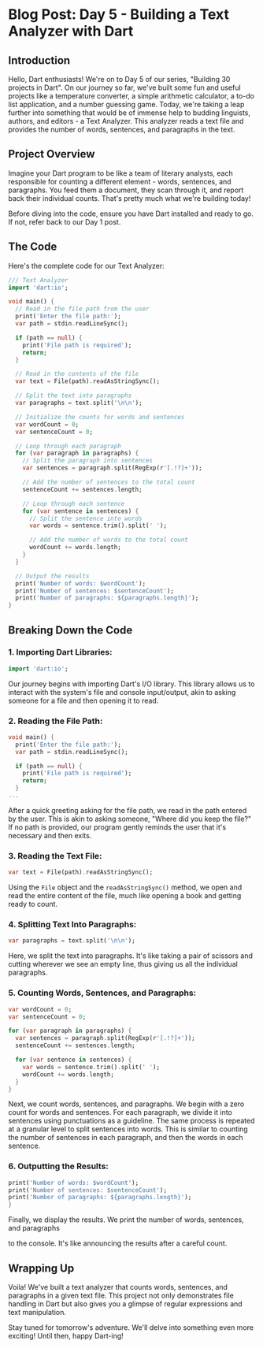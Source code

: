 # Blog Post: Day 5 - Building a Text Analyzer with Dart

## Introduction

Hello, Dart enthusiasts! We're on to Day 5 of our series, "Building 30 projects in Dart". On our journey so far, we've built some fun and useful projects like a temperature converter, a simple arithmetic calculator, a to-do list application, and a number guessing game. Today, we're taking a leap further into something that would be of immense help to budding linguists, authors, and editors - a Text Analyzer. This analyzer reads a text file and provides the number of words, sentences, and paragraphs in the text. 

## Project Overview

Imagine your Dart program to be like a team of literary analysts, each responsible for counting a different element - words, sentences, and paragraphs. You feed them a document, they scan through it, and report back their individual counts. That's pretty much what we're building today!

Before diving into the code, ensure you have Dart installed and ready to go. If not, refer back to our Day 1 post.

## The Code

Here's the complete code for our Text Analyzer:

```dart
/// Text Analyzer
import 'dart:io';

void main() {
  // Read in the file path from the user
  print('Enter the file path:');
  var path = stdin.readLineSync();

  if (path == null) {
    print('File path is required');
    return;
  }

  // Read in the contents of the file
  var text = File(path).readAsStringSync();

  // Split the text into paragraphs
  var paragraphs = text.split('\n\n');

  // Initialize the counts for words and sentences
  var wordCount = 0;
  var sentenceCount = 0;

  // Loop through each paragraph
  for (var paragraph in paragraphs) {
    // Split the paragraph into sentences
    var sentences = paragraph.split(RegExp(r'[.!?]+'));

    // Add the number of sentences to the total count
    sentenceCount += sentences.length;

    // Loop through each sentence
    for (var sentence in sentences) {
      // Split the sentence into words
      var words = sentence.trim().split(' ');

      // Add the number of words to the total count
      wordCount += words.length;
    }
  }

  // Output the results
  print('Number of words: $wordCount');
  print('Number of sentences: $sentenceCount');
  print('Number of paragraphs: ${paragraphs.length}');
}

```

## Breaking Down the Code

### 1. Importing Dart Libraries:

```dart
import 'dart:io';
```

Our journey begins with importing Dart's I/O library. This library allows us to interact with the system's file and console input/output, akin to asking someone for a file and then opening it to read.

### 2. Reading the File Path:

```dart
void main() {
  print('Enter the file path:');
  var path = stdin.readLineSync();

  if (path == null) {
    print('File path is required');
    return;
  }
...
```

After a quick greeting asking for the file path, we read in the path entered by the user. This is akin to asking someone, "Where did you keep the file?" If no path is provided, our program gently reminds the user that it's necessary and then exits. 

### 3. Reading the Text File:

```dart
var text = File(path).readAsStringSync();
```

Using the `File` object and the `readAsStringSync()` method, we open and read the entire content of the file, much like opening a book and getting ready to count.

### 4. Splitting Text Into Paragraphs:

```dart
var paragraphs = text.split('\n\n');
```

Here, we split the text into paragraphs. It's like taking a pair of scissors and cutting wherever we see an empty line, thus giving us all the individual paragraphs.

### 5. Counting Words, Sentences, and Paragraphs:

```dart
var wordCount = 0;
var sentenceCount = 0;

for (var paragraph in paragraphs) {
  var sentences = paragraph.split(RegExp(r'[.!?]+'));
  sentenceCount += sentences.length;

  for (var sentence in sentences) {
    var words = sentence.trim().split(' ');
    wordCount += words.length;
  }
}
```

Next, we count words, sentences, and paragraphs. We begin with a zero count for words and sentences. For each paragraph, we divide it into sentences using punctuations as a guideline. The same process is repeated at a granular level to split sentences into words. This is similar to counting the number of sentences in each paragraph, and then the words in each sentence.

### 6. Outputting the Results:

```dart
print('Number of words: $wordCount');
print('Number of sentences: $sentenceCount');
print('Number of paragraphs: ${paragraphs.length}');
}
```

Finally, we display the results. We print the number of words, sentences, and paragraphs

 to the console. It's like announcing the results after a careful count.

## Wrapping Up

Voila! We've built a text analyzer that counts words, sentences, and paragraphs in a given text file. This project not only demonstrates file handling in Dart but also gives you a glimpse of regular expressions and text manipulation. 

Stay tuned for tomorrow's adventure. We'll delve into something even more exciting! Until then, happy Dart-ing!